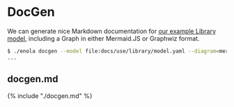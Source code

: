 <!--
    SPDX-License-Identifier: Apache-2.0

    Copyright 2023-2024 The Enola <https://enola.dev> Authors

    Licensed under the Apache License, Version 2.0 (the "License");
    you may not use this file except in compliance with the License.
    You may obtain a copy of the License at

        https://www.apache.org/licenses/LICENSE-2.0

    Unless required by applicable law or agreed to in writing, software
    distributed under the License is distributed on an "AS IS" BASIS,
    WITHOUT WARRANTIES OR CONDITIONS OF ANY KIND, either express or implied.
    See the License for the specific language governing permissions and
    limitations under the License.
-->

# DocGen

We can generate nice Markdown documentation for [our example Library model](../library/index.md), including a Graph in either Mermaid.JS or Graphwiz format.

```bash cd ../.././..
$ ./enola docgen --model file:docs/use/library/model.yaml --diagram=mermaid >docs/use/docgen/docgen.md
...
```

## docgen.md

{% include "./docgen.md" %}
